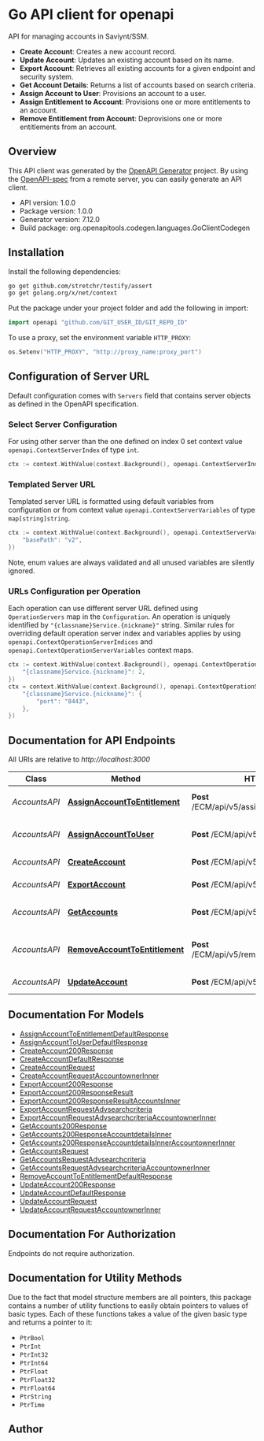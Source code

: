 # Go API client for openapi

API for managing accounts in Saviynt/SSM.
- **Create Account**: Creates a new account record.
- **Update Account**: Updates an existing account based on its name.
- **Export Account**: Retrieves all existing accounts for a given endpoint and security system.
- **Get Account Details**: Returns a list of accounts based on search criteria.
- **Assign Account to User**: Provisions an account to a user.
- **Assign Entitlement to Account**: Provisions one or more entitlements to an account.
- **Remove Entitlement from Account**: Deprovisions one or more entitlements from an account.


## Overview
This API client was generated by the [OpenAPI Generator](https://openapi-generator.tech) project.  By using the [OpenAPI-spec](https://www.openapis.org/) from a remote server, you can easily generate an API client.

- API version: 1.0.0
- Package version: 1.0.0
- Generator version: 7.12.0
- Build package: org.openapitools.codegen.languages.GoClientCodegen

## Installation

Install the following dependencies:

```sh
go get github.com/stretchr/testify/assert
go get golang.org/x/net/context
```

Put the package under your project folder and add the following in import:

```go
import openapi "github.com/GIT_USER_ID/GIT_REPO_ID"
```

To use a proxy, set the environment variable `HTTP_PROXY`:

```go
os.Setenv("HTTP_PROXY", "http://proxy_name:proxy_port")
```

## Configuration of Server URL

Default configuration comes with `Servers` field that contains server objects as defined in the OpenAPI specification.

### Select Server Configuration

For using other server than the one defined on index 0 set context value `openapi.ContextServerIndex` of type `int`.

```go
ctx := context.WithValue(context.Background(), openapi.ContextServerIndex, 1)
```

### Templated Server URL

Templated server URL is formatted using default variables from configuration or from context value `openapi.ContextServerVariables` of type `map[string]string`.

```go
ctx := context.WithValue(context.Background(), openapi.ContextServerVariables, map[string]string{
	"basePath": "v2",
})
```

Note, enum values are always validated and all unused variables are silently ignored.

### URLs Configuration per Operation

Each operation can use different server URL defined using `OperationServers` map in the `Configuration`.
An operation is uniquely identified by `"{classname}Service.{nickname}"` string.
Similar rules for overriding default operation server index and variables applies by using `openapi.ContextOperationServerIndices` and `openapi.ContextOperationServerVariables` context maps.

```go
ctx := context.WithValue(context.Background(), openapi.ContextOperationServerIndices, map[string]int{
	"{classname}Service.{nickname}": 2,
})
ctx = context.WithValue(context.Background(), openapi.ContextOperationServerVariables, map[string]map[string]string{
	"{classname}Service.{nickname}": {
		"port": "8443",
	},
})
```

## Documentation for API Endpoints

All URIs are relative to *http://localhost:3000*

Class | Method | HTTP request | Description
------------ | ------------- | ------------- | -------------
*AccountsAPI* | [**AssignAccountToEntitlement**](docs/AccountsAPI.md#assignaccounttoentitlement) | **Post** /ECM/api/v5/assignAccountToEntitlement | Assign Entitlement to Account
*AccountsAPI* | [**AssignAccountToUser**](docs/AccountsAPI.md#assignaccounttouser) | **Post** /ECM/api/v5/assignAccountToUser | Assign Account to User
*AccountsAPI* | [**CreateAccount**](docs/AccountsAPI.md#createaccount) | **Post** /ECM/api/v5/createAccount | Create Account
*AccountsAPI* | [**ExportAccount**](docs/AccountsAPI.md#exportaccount) | **Post** /ECM/api/v5/exportAccount | Export Account
*AccountsAPI* | [**GetAccounts**](docs/AccountsAPI.md#getaccounts) | **Post** /ECM/api/v5/getAccounts | Get Account Details
*AccountsAPI* | [**RemoveAccountToEntitlement**](docs/AccountsAPI.md#removeaccounttoentitlement) | **Post** /ECM/api/v5/removeAccountToEntitlement | Remove Entitlement from Account
*AccountsAPI* | [**UpdateAccount**](docs/AccountsAPI.md#updateaccount) | **Post** /ECM/api/v5/updateAccount | Update Account


## Documentation For Models

 - [AssignAccountToEntitlementDefaultResponse](docs/AssignAccountToEntitlementDefaultResponse.md)
 - [AssignAccountToUserDefaultResponse](docs/AssignAccountToUserDefaultResponse.md)
 - [CreateAccount200Response](docs/CreateAccount200Response.md)
 - [CreateAccountDefaultResponse](docs/CreateAccountDefaultResponse.md)
 - [CreateAccountRequest](docs/CreateAccountRequest.md)
 - [CreateAccountRequestAccountownerInner](docs/CreateAccountRequestAccountownerInner.md)
 - [ExportAccount200Response](docs/ExportAccount200Response.md)
 - [ExportAccount200ResponseResult](docs/ExportAccount200ResponseResult.md)
 - [ExportAccount200ResponseResultAccountsInner](docs/ExportAccount200ResponseResultAccountsInner.md)
 - [ExportAccountRequestAdvsearchcriteria](docs/ExportAccountRequestAdvsearchcriteria.md)
 - [ExportAccountRequestAdvsearchcriteriaAccountownerInner](docs/ExportAccountRequestAdvsearchcriteriaAccountownerInner.md)
 - [GetAccounts200Response](docs/GetAccounts200Response.md)
 - [GetAccounts200ResponseAccountdetailsInner](docs/GetAccounts200ResponseAccountdetailsInner.md)
 - [GetAccounts200ResponseAccountdetailsInnerAccountownerInner](docs/GetAccounts200ResponseAccountdetailsInnerAccountownerInner.md)
 - [GetAccountsRequest](docs/GetAccountsRequest.md)
 - [GetAccountsRequestAdvsearchcriteria](docs/GetAccountsRequestAdvsearchcriteria.md)
 - [GetAccountsRequestAdvsearchcriteriaAccountownerInner](docs/GetAccountsRequestAdvsearchcriteriaAccountownerInner.md)
 - [RemoveAccountToEntitlementDefaultResponse](docs/RemoveAccountToEntitlementDefaultResponse.md)
 - [UpdateAccount200Response](docs/UpdateAccount200Response.md)
 - [UpdateAccountDefaultResponse](docs/UpdateAccountDefaultResponse.md)
 - [UpdateAccountRequest](docs/UpdateAccountRequest.md)
 - [UpdateAccountRequestAccountownerInner](docs/UpdateAccountRequestAccountownerInner.md)


## Documentation For Authorization

Endpoints do not require authorization.


## Documentation for Utility Methods

Due to the fact that model structure members are all pointers, this package contains
a number of utility functions to easily obtain pointers to values of basic types.
Each of these functions takes a value of the given basic type and returns a pointer to it:

* `PtrBool`
* `PtrInt`
* `PtrInt32`
* `PtrInt64`
* `PtrFloat`
* `PtrFloat32`
* `PtrFloat64`
* `PtrString`
* `PtrTime`

## Author




